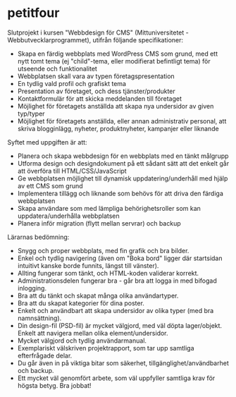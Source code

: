 # petitfour
Slutprojekt i kursen "Webbdesign för CMS" (Mittuniversitetet - Webbutvecklarprogrammet), utifrån följande specifikationer:
- Skapa en färdig webbplats med WordPress CMS som grund, med ett nytt tomt tema (ej "child"-tema, eller modifierat befintligt tema) för utseende och funktionalitet
- Webbplatsen skall vara av typen företagspresentation
- En tydlig vald profil och grafiskt tema
- Presentation av företaget, och dess tjänster/produkter
- Kontaktformulär för att skicka meddelanden till företaget
- Möjlighet för företagets anställda att skapa nya undersidor av given typ/typer
- Möjlighet för företagets anställda, eller annan administrativ personal, att skriva blogginlägg, nyheter, produktnyheter, kampanjer eller liknande

Syftet med uppgiften är att:
- Planera och skapa webbdesign för en webbplats med en tänkt målgrupp
- Utforma design och designdokument på ett sådant sätt att det enkelt går att överföra till HTML/CSS/JavaScript
- Ge webbplatsen möjlighet till dynamisk uppdatering/underhåll med hjälp av ett CMS som grund
- Implementera tillägg och liknande som behövs för att driva den färdiga webbplatsen
- Skapa användare som med lämpliga behörighetsroller som kan uppdatera/underhålla webbplatsen
- Planera inför migration (flytt mellan servrar) och backup

Lärarnas bedömning:
- Snygg och proper webbplats, med fin grafik och bra bilder.
- Enkel och tydlig navigering (även om "Boka bord" ligger där startsidan intuitivt kanske borde funnits, längst till vänster).
- Allting fungerar som tänkt, och HTML-koden validerar korrekt.
- Administrationsdelen fungerar bra - går bra att logga in med bifogad inlogging. 
- Bra att du tänkt och skapat många olika användartyper.
- Bra att du skapat kategorier för dina poster.
- Enkelt och användbart att skapa undersidor av olika typer (med bra namnsättning).
- Din design-fil (PSD-fil) är mycket välgjord, med väl döpta lager/objekt. Enkelt att navigera mellan olika element/undersidor.
- Mycket välgjord och tydlig användarmanual.
- Exemplariskt välskriven projektrapport, som tar upp samtliga efterfrågade delar.
- Du går även in på viktiga bitar som säkerhet, tillgänglighet/användbarhet och backup.
- Ett mycket väl genomfört arbete, som väl uppfyller samtliga krav för högsta betyg. Bra jobbat!
